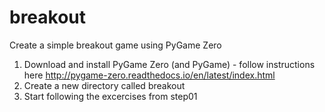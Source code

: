 # breakout
Create a simple breakout game using PyGame Zero 

1. Download and install PyGame Zero (and PyGame) - follow instructions here http://pygame-zero.readthedocs.io/en/latest/index.html
2. Create a new directory called breakout
3. Start following the excercises from step01
